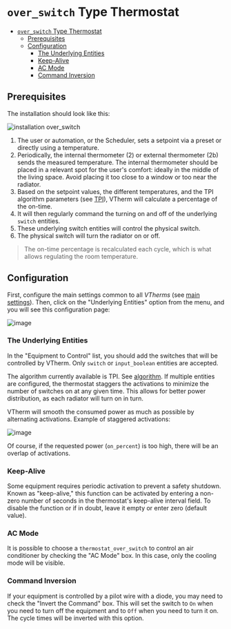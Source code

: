 # `over_switch` Type Thermostat

- [`over_switch` Type Thermostat](#over_switch-type-thermostat)
  - [Prerequisites](#prerequisites)
  - [Configuration](#configuration)
    - [The Underlying Entities](#the-underlying-entities)
    - [Keep-Alive](#keep-alive)
    - [AC Mode](#ac-mode)
    - [Command Inversion](#command-inversion)


## Prerequisites

The installation should look like this:

![installation `over_switch`](images/over-switch-schema.png)

1. The user or automation, or the Scheduler, sets a setpoint via a preset or directly using a temperature.
2. Periodically, the internal thermometer (2) or external thermometer (2b) sends the measured temperature. The internal thermometer should be placed in a relevant spot for the user's comfort: ideally in the middle of the living space. Avoid placing it too close to a window or too near the radiator.
3. Based on the setpoint values, the different temperatures, and the TPI algorithm parameters (see [TPI](algorithms.md#lalgorithme-tpi)), VTherm will calculate a percentage of the on-time.
4. It will then regularly command the turning on and off of the underlying `switch` entities.
5. These underlying switch entities will control the physical switch.
6. The physical switch will turn the radiator on or off.

> The on-time percentage is recalculated each cycle, which is what allows regulating the room temperature.

## Configuration

First, configure the main settings common to all _VTherms_ (see [main settings](base-attributes.md)).
Then, click on the "Underlying Entities" option from the menu, and you will see this configuration page:

![image](images/config-linked-entity.png)

### The Underlying Entities
In the "Equipment to Control" list, you should add the switches that will be controlled by VTherm. Only `switch` or `input_boolean` entities are accepted.

The algorithm currently available is TPI. See [algorithm](#algorithm).
If multiple entities are configured, the thermostat staggers the activations to minimize the number of switches on at any given time. This allows for better power distribution, as each radiator will turn on in turn.

VTherm will smooth the consumed power as much as possible by alternating activations. Example of staggered activations:

![image](images/multi-switch-activation.png)

Of course, if the requested power (`on_percent`) is too high, there will be an overlap of activations.

### Keep-Alive

Some equipment requires periodic activation to prevent a safety shutdown. Known as "keep-alive," this function can be activated by entering a non-zero number of seconds in the thermostat's keep-alive interval field. To disable the function or if in doubt, leave it empty or enter zero (default value).

### AC Mode

It is possible to choose a `thermostat_over_switch` to control an air conditioner by checking the "AC Mode" box. In this case, only the cooling mode will be visible.

### Command Inversion

If your equipment is controlled by a pilot wire with a diode, you may need to check the "Invert the Command" box. This will set the switch to `On` when you need to turn off the equipment and to `Off` when you need to turn it on. The cycle times will be inverted with this option.